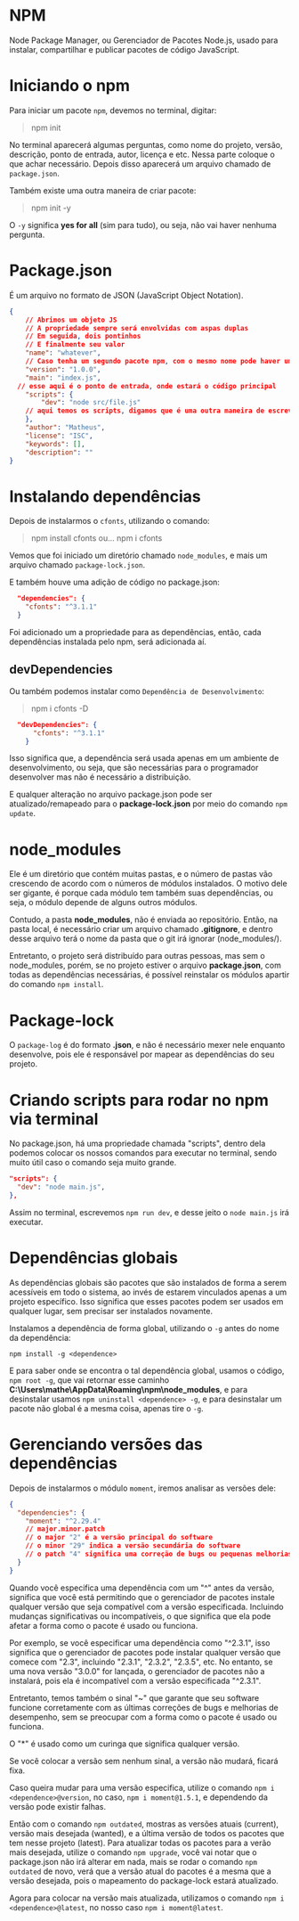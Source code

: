 # NPM

Node Package Manager, ou Gerenciador de Pacotes Node.js, usado para instalar, compartilhar e publicar pacotes de código JavaScript.

# Iniciando o npm

Para iniciar um pacote `npm`, devemos no terminal, digitar:

> npm init

No terminal aparecerá algumas perguntas, como nome do projeto, versão, descrição, ponto de entrada, autor, licença e etc. Nessa parte coloque o que achar necessário. Depois disso aparecerá um arquivo chamado de `package.json`.

Também existe uma outra maneira de criar pacote:

> npm init -y

O `-y` significa **yes for all** (sim para tudo), ou seja, não vai haver nenhuma pergunta.

# Package.json

É um arquivo no formato de JSON (JavaScript Object Notation).

```json
{
	// Abrimos um objeto JS
	// A propriedade sempre será envolvidas com aspas duplas
	// Em seguida, dois pontinhos
	// E finalmente seu valor
	"name": "whatever",
	// Caso tenha um segundo pacote npm, com o mesmo nome pode haver um conflito
	"version": "1.0.0",
	"main": "index.js", 
  // esse aqui é o ponto de entrada, onde estará o código principal
	"scripts": {
		"dev": "node src/file.js"
    // aqui temos os scripts, digamos que é uma outra maneira de escrevermos comandos no terminal
	},
	"author": "Matheus",
	"license": "ISC",
	"keywords": [],
	"description": ""
}
```

# Instalando dependências

Depois de instalarmos o `cfonts`, utilizando o comando:

> npm install cfonts
> ou...
> npm i cfonts

Vemos que foi iniciado um diretório chamado `node_modules`, e mais um arquivo chamado `package-lock.json`.

E também houve uma adição de código no package.json:

```json
  "dependencies": {
    "cfonts": "^3.1.1"
  }
```

Foi adicionado um a propriedade para as dependências, então, cada dependências instalada pelo npm, será adicionada aí.

## devDependencies

Ou também podemos instalar como `Dependência de Desenvolvimento`:

> npm i cfonts -D

```json
  "devDependencies": {
      "cfonts": "^3.1.1"
    }
```

Isso significa que, a dependência será usada apenas em um ambiente de desenvolvimento, ou seja, que são necessárias para o programador desenvolver mas não é necessário a distribuição.

E qualquer alteração no arquivo package.json pode ser atualizado/remapeado para o **package-lock.json** por meio do comando `npm update`.

# node_modules

Ele é um diretório que contém muitas pastas, e o número de pastas vão crescendo de acordo com o números de módulos instalados. O motivo dele ser gigante, é porque cada módulo tem também suas dependências, ou seja, o módulo depende de alguns outros módulos.

Contudo, a pasta **node_modules**, não é enviada ao repositório. Então, na pasta local, é necessário criar um arquivo chamado **.gitignore**, e dentro desse arquivo terá o nome da pasta que o git irá ignorar (node_modules/).

Entretanto, o projeto será distribuído para outras pessoas, mas sem o node_modules, porém, se no projeto estiver o arquivo **package.json**, com todas as dependências necessárias, é possível reinstalar os módulos apartir do comando `npm install`.

# Package-lock

O `package-log` é do formato **.json**, e não é necessário mexer nele enquanto desenvolve, pois ele é responsável por mapear as dependências do seu projeto.

# Criando scripts para rodar no npm via terminal

No package.json, há uma propriedade chamada "scripts", dentro dela podemos colocar os nossos comandos para executar no terminal, sendo muito útil caso o comando seja muito grande.

```json
"scripts": {
  "dev": "node main.js",
},
```

Assim no terminal, escrevemos `npm run dev`, e desse jeito o `node main.js` irá executar.

# Dependências globais

As dependências globais são pacotes que são instalados de forma a serem acessíveis em todo o sistema, ao invés de estarem vinculados apenas a um projeto específico. Isso significa que esses pacotes podem ser usados em qualquer lugar, sem precisar ser instalados novamente.

Instalamos a dependência de forma global, utilizando o `-g` antes do nome da dependência:

```
npm install -g <dependence>
```

E para saber onde se encontra o tal dependência global, usamos o código, `npm root -g`, que vai retornar esse caminho **C:\Users\mathe\AppData\Roaming\npm\node_modules**, e para desinstalar usamos `npm uninstall <dependence> -g`, e para desinstalar um pacote não global é a mesma coisa, apenas tire o `-g`.

# Gerenciando versões das dependências

Depois de instalarmos o módulo `moment`, iremos analisar as versões dele:

```json
{
  "dependencies": {
    "moment": "^2.29.4"
    // major.minor.patch
    // o major "2" é a versão principal do software
    // o minor "29" indica a versão secundária do software
    // o patch "4" significa uma correção de bugs ou pequenas melhorias de desempenho
  }
}
```

Quando você especifica uma dependência com um "^" antes da versão, significa que você está permitindo que o gerenciador de pacotes instale qualquer versão que seja compatível com a versão especificada. Incluindo mudanças significativas ou incompatíveis, o que significa que ela pode afetar a forma como o pacote é usado ou funciona.

Por exemplo, se você especificar uma dependência como "^2.3.1", isso significa que o gerenciador de pacotes pode instalar qualquer versão que comece com "2.3", incluindo "2.3.1", "2.3.2", "2.3.5", etc. No entanto, se uma nova versão "3.0.0" for lançada, o gerenciador de pacotes não a instalará, pois ela é incompatível com a versão especificada "^2.3.1".

Entretanto, temos também o sinal "~" que garante que seu software funcione corretamente com as últimas correções de bugs e melhorias de desempenho, sem se preocupar com a forma como o pacote é usado ou funciona.

O "*" é usado como um curinga que significa qualquer versão.

Se você colocar a versão sem nenhum sinal, a versão não mudará, ficará fixa.

Caso queira mudar para uma versão especifica, utilize o comando `npm i <dependence>@version`, no caso, `npm i moment@1.5.1`, e dependendo da versão pode existir falhas.

Então com o comando `npm outdated`, mostras as versões atuais (current), versão mais desejada (wanted), e a última versão de todos os pacotes que tem nesse projeto (latest). Para atualizar todas os pacotes para a verão mais desejada, utilize o comando `npm upgrade`, você vai notar que o package.json não irá alterar em nada, mais se rodar o comando `npm outdated` de novo, verá que a versão atual do pacotes é a mesma que a versão desejada, pois o mapeamento do package-lock estará atualizado.

Agora para colocar na versão mais atualizada, utilizamos o comando `npm i <dependence>@latest`, no nosso caso `npm i moment@latest`.
